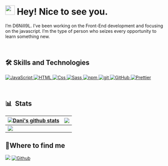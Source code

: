 
# <img  src="https://emojis.slackmojis.com/emojis/images/1531849430/4246/blob-sunglasses.gif?1531849430"  width="30"/> Hey! Nice to see you.

I’m D6NiII9L. I’ve been working on the Front-End development and focusing on the javascript. I’m the type of person who seizes every opportunity to learn something new.

&nbsp;

## 🛠️ Skills and Technologies

<a  href="https://www.ecma-international.org/publications-and-standards/standards/ecma-262/">
<img  alt="JavaScript"  src="https://img.shields.io/badge/JavaScript-informational?style=flat-square&logo=JavaScript&logoColor=white&color=F7DF1E" />
</a>

<a  href="https://html.spec.whatwg.org/multipage/">
<img  alt="HTML"  src="https://img.shields.io/badge/HTML-informational?style=flat-square&logo=html5&logoColor=white&color=E34F26" />
</a>

<a  href="https://developer.mozilla.org/en-US/docs/Web/CSS">
<img  alt="Css"  src="https://img.shields.io/badge/CSS-informational?style=flat-square&logo=CSS3&logoColor=white&color=1968a0" />
</a>

<a  href="https://sass-lang.com/">
<img  alt="Sass"  src="https://img.shields.io/badge/-Sass-CC6699?style=flat-square&logo=sass&logoColor=white" />
</a>

<a  href="https://www.npmjs.com/">
<img  alt="npm"  src="https://img.shields.io/badge/-NPM-CB3837?style=flat-square&logo=npm&logoColor=white" />
</a>

<a  href="https://git-scm.com/">
<img  alt="git"  src="https://img.shields.io/badge/-Git-F05032?style=flat-square&logo=git&logoColor=white" />
</a>

<a  href="https://github.com/">
<img  alt="GitHub"  src="https://img.shields.io/badge/GitHub-informational?style=flat-square&logo=GitHub&logoColor=white&color=181717" />
</a>

<a  href="https://prettier.io/">
<img  alt="Prettier"  src="https://img.shields.io/badge/-Prettier-F7B93E?style=flat-square&logo=prettier&logoColor=white" />
</a>

&nbsp;

## 📊 &nbsp;Stats

| <a  href="https://github.com/D6NiII9L"><img  align="center"  src="https://github-readme-stats.vercel.app/api?username=D6NiII9L&show_icons=true&include_all_commits=true&theme=react&hide_border=true"  alt="Dani's github stats" /></a> | <a  href="https://github.com/D6NiII9L"><img  align="center"  src="https://github-readme-stats.vercel.app/api/top-langs/?username=D6NiII9L&layout=compact&theme=react&hide_border=true" /></a> |
| ------------- | ------------- |
| <a  href="https://github.com/D6NiII9L"><img  src="https://github-readme-streak-stats.herokuapp.com/?user=D6NiII9L&theme=react&hide_border=true&count_private=true&bg_color=0d1116&title_color=ce09ec&text_color=a4aacb&icon_color=007ec6" /></a> |

<h2>📍Where to find me</h2>

<p>
<a  href="mailto:danialmesbahi@gmail.com"><img  src="https://img.shields.io/badge/gmail-%23D14836.svg?&style=for-the-badge&logo=gmail&logoColor=white" /></a>
<a  href="https://github.com/D6NiII9L"  target="_blank"><img  alt="Github"  src="https://img.shields.io/badge/GitHub-%2312100E.svg?&style=for-the-badge&logo=Github&logoColor=white" /></a>

</p>
